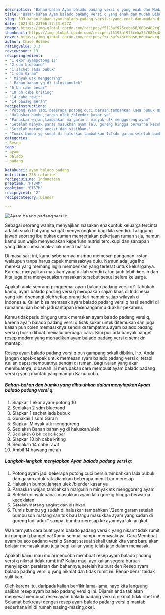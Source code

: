```yaml
---
description: "Bahan-bahan Ayam balado padang versi q yang enak dan Mudah Dibuat"
title: "Bahan-bahan Ayam balado padang versi q yang enak dan Mudah Dibuat"
slug: 593-bahan-bahan-ayam-balado-padang-versi-q-yang-enak-dan-mudah-dibuat
date: 2021-02-23T06:57:33.627Z
image: https://img-global.cpcdn.com/recipes/f5193af975ceba56/680x482cq70/ayam-balado-padang-versi-q-foto-resep-utama.jpg
thumbnail: https://img-global.cpcdn.com/recipes/f5193af975ceba56/680x482cq70/ayam-balado-padang-versi-q-foto-resep-utama.jpg
cover: https://img-global.cpcdn.com/recipes/f5193af975ceba56/680x482cq70/ayam-balado-padang-versi-q-foto-resep-utama.jpg
author: Chase Holmes
ratingvalue: 3.3
reviewcount: 13
recipeingredient:
- "1 ekor ayampotong 10"
- "2 sdm blueband"
- "1 sachet lada bubuk"
- "1 sdm Garam"
- " Minyak utk menggoreng"
- " Bahan bahan yg di haluskanulek"
- "6 bh cabe besar"
- "10 bh cabe kriting"
- "14 cabe rawit"
- "14 bawang merah"
recipeinstructions:
- "Potong ayam jadi beberapa potong.cuci bersih.tambahkan lada bubuk dan garam.aduk rata diamkan beberapa menit biar meresap"
- "Haluskan bumbu,jangan ulek /blender kasar ya"
- "Panaskan wajan,tambahkan margarin n minyak utk menggoreng ayam"
- "Setelah minyak panas masukkan ayam lalu goreng hingga berwarna kecoklatan"
- "Setelah matang angkat dan sisihkan."
- "Tumis bumbu yg sudah di haluskan tambahkan 1/2sdm garam.setelah bumbu sdh matang dan tdk bau langu masukkan ayam yang sudah di goreng tadi.aduk&#34; sampai bumbu meresap ke ayamnya.lalu angkat"
categories:
- Resep
tags:
- ayam
- balado
- padang

katakunci: ayam balado padang 
nutrition: 258 calories
recipecuisine: Indonesian
preptime: "PT34M"
cooktime: "PT57M"
recipeyield: "2"
recipecategory: Dinner

---
```



![Ayam balado padang versi q](https://img-global.cpcdn.com/recipes/f5193af975ceba56/680x482cq70/ayam-balado-padang-versi-q-foto-resep-utama.jpg)

Sebagai seorang wanita, menyajikan masakan enak untuk keluarga tercinta adalah suatu hal yang sangat menyenangkan bagi kita sendiri. Tanggung jawab seorang ibu bukan cuman mengerjakan pekerjaan rumah saja, namun kamu pun wajib menyediakan keperluan nutrisi tercukupi dan santapan yang dikonsumsi anak-anak mesti mantab.

Di masa  saat ini, kamu sebenarnya mampu memesan panganan instan walaupun tanpa harus capek memasaknya dulu. Namun ada juga lho mereka yang memang ingin memberikan yang terlezat untuk keluarganya. Karena, menyajikan masakan yang diolah sendiri akan jauh lebih bersih dan kita juga bisa menyesuaikan masakan tersebut sesuai selera keluarga. 



Apakah anda seorang penggemar ayam balado padang versi q?. Tahukah kamu, ayam balado padang versi q merupakan sajian khas di Indonesia yang kini disenangi oleh setiap orang dari hampir setiap wilayah di Indonesia. Kalian bisa memasak ayam balado padang versi q hasil sendiri di rumahmu dan boleh jadi santapan kesenanganmu di akhir pekanmu.

Kamu tidak perlu bingung untuk memakan ayam balado padang versi q, karena ayam balado padang versi q tidak sukar untuk ditemukan dan juga kalian pun boleh memasaknya sendiri di tempatmu. ayam balado padang versi q boleh dibuat memalui berbagai cara. Kini pun ada banyak banget resep modern yang menjadikan ayam balado padang versi q semakin mantap.

Resep ayam balado padang versi q pun gampang sekali dibikin, lho. Anda jangan capek-capek untuk memesan ayam balado padang versi q, tetapi Kalian dapat membuatnya sendiri di rumah. Bagi Kalian yang akan membuatnya, dibawah ini merupakan cara membuat ayam balado padang versi q yang mantab yang mampu Kamu coba.

<!--inarticleads1-->

##### Bahan-bahan dan bumbu yang dibutuhkan dalam menyiapkan Ayam balado padang versi q:

1. Siapkan 1 ekor ayam-potong 10
1. Sediakan 2 sdm blueband
1. Siapkan 1 sachet lada bubuk
1. Gunakan 1 sdm Garam
1. Siapkan  Minyak utk menggoreng
1. Sediakan  Bahan bahan yg di haluskan/ulek
1. Sediakan 6 bh cabe besar
1. Siapkan 10 bh cabe kriting
1. Sediakan 14 cabe rawit
1. Ambil 14 bawang merah




<!--inarticleads2-->

##### Langkah-langkah menyiapkan Ayam balado padang versi q:

1. Potong ayam jadi beberapa potong.cuci bersih.tambahkan lada bubuk dan garam.aduk rata diamkan beberapa menit biar meresap
1. Haluskan bumbu,jangan ulek /blender kasar ya
1. Panaskan wajan,tambahkan margarin n minyak utk menggoreng ayam
1. Setelah minyak panas masukkan ayam lalu goreng hingga berwarna kecoklatan
1. Setelah matang angkat dan sisihkan.
1. Tumis bumbu yg sudah di haluskan tambahkan 1/2sdm garam.setelah bumbu sdh matang dan tdk bau langu masukkan ayam yang sudah di goreng tadi.aduk&#34; sampai bumbu meresap ke ayamnya.lalu angkat




Wah ternyata cara buat ayam balado padang versi q yang nikamt tidak rumit ini gampang banget ya! Kamu semua mampu memasaknya. Cara Membuat ayam balado padang versi q Sangat sesuai sekali untuk kita yang baru akan belajar memasak atau juga bagi kalian yang telah jago dalam memasak.

Apakah kamu mau mulai mencoba membuat resep ayam balado padang versi q nikmat tidak rumit ini? Kalau mau, ayo kalian segera buruan menyiapkan peralatan dan bahannya, setelah itu buat deh Resep ayam balado padang versi q yang nikmat dan tidak rumit ini. Benar-benar taidak sulit kan. 

Oleh karena itu, daripada kalian berfikir lama-lama, hayo kita langsung sajikan resep ayam balado padang versi q ini. Dijamin anda tak akan menyesal membuat resep ayam balado padang versi q nikmat tidak ribet ini! Selamat berkreasi dengan resep ayam balado padang versi q mantab sederhana ini di rumah masing-masing,oke!.

